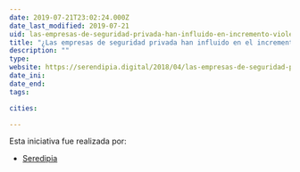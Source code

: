 ```yaml
---
date: 2019-07-21T23:02:24.000Z
date_last_modified: 2019-07-21
uid: las-empresas-de-seguridad-privada-han-influido-en-incremento-violencia-en-mexico
title: "¿Las empresas de seguridad privada han influido en el incremento de violencia en México?"
description: ""
type: 
website: https://serendipia.digital/2018/04/las-empresas-de-seguridad-privada-han-influido-en-incremento-violencia-en-mexico/
date_ini: 
date_end: 
tags:

cities: 

---
```


Esta iniciativa fue realizada por:

- [Seredipia](/organizaciones/seredipia)
